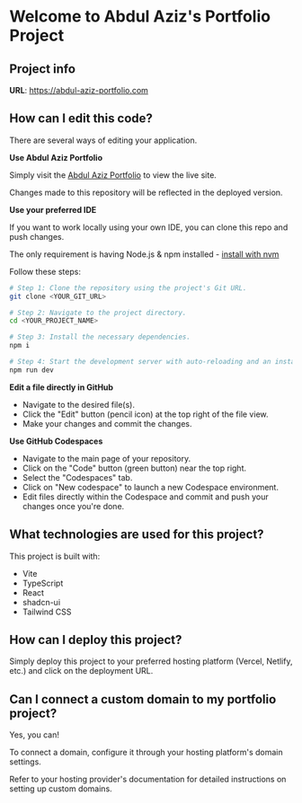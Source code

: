 # Welcome to Abdul Aziz's Portfolio Project

## Project info

**URL**: https://abdul-aziz-portfolio.com

## How can I edit this code?

There are several ways of editing your application.

**Use Abdul Aziz Portfolio**

Simply visit the [Abdul Aziz Portfolio](https://abdul-aziz-portfolio.com) to view the live site.

Changes made to this repository will be reflected in the deployed version.

**Use your preferred IDE**

If you want to work locally using your own IDE, you can clone this repo and push changes.

The only requirement is having Node.js & npm installed - [install with nvm](https://github.com/nvm-sh/nvm#installing-and-updating)

Follow these steps:

```sh
# Step 1: Clone the repository using the project's Git URL.
git clone <YOUR_GIT_URL>

# Step 2: Navigate to the project directory.
cd <YOUR_PROJECT_NAME>

# Step 3: Install the necessary dependencies.
npm i

# Step 4: Start the development server with auto-reloading and an instant preview.
npm run dev
```

**Edit a file directly in GitHub**

- Navigate to the desired file(s).
- Click the "Edit" button (pencil icon) at the top right of the file view.
- Make your changes and commit the changes.

**Use GitHub Codespaces**

- Navigate to the main page of your repository.
- Click on the "Code" button (green button) near the top right.
- Select the "Codespaces" tab.
- Click on "New codespace" to launch a new Codespace environment.
- Edit files directly within the Codespace and commit and push your changes once you're done.

## What technologies are used for this project?

This project is built with:

- Vite
- TypeScript
- React
- shadcn-ui
- Tailwind CSS

## How can I deploy this project?

Simply deploy this project to your preferred hosting platform (Vercel, Netlify, etc.) and click on the deployment URL.

## Can I connect a custom domain to my portfolio project?

Yes, you can!

To connect a domain, configure it through your hosting platform's domain settings.

Refer to your hosting provider's documentation for detailed instructions on setting up custom domains.
